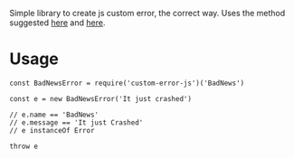 Simple library to create js custom error, the correct way.
Uses the method suggested [here](http://stackoverflow.com/questions/783818/how-do-i-create-a-custom-error-in-javascript) and [here](http://stackoverflow.com/questions/8802845/inheriting-from-the-error-object-where-is-the-message-property).

# Usage

```
const BadNewsError = require('custom-error-js')('BadNews')

const e = new BadNewsError('It just crashed')

// e.name == 'BadNews'
// e.message == 'It just Crashed'
// e instanceOf Error

throw e
```